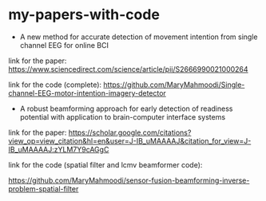 # my-papers-with-code



* A new method for accurate detection of movement intention from single channel EEG for online BCI




link for the paper:
https://www.sciencedirect.com/science/article/pii/S2666990021000264


link for the code (complete):
https://github.com/MaryMahmoodi/Single-channel-EEG-motor-intention-imagery-detector











* A robust beamforming approach for early detection of readiness potential with application to brain-computer interface systems



link for the paper:
https://scholar.google.com/citations?view_op=view_citation&hl=en&user=J-IB_uMAAAAJ&citation_for_view=J-IB_uMAAAAJ:zYLM7Y9cAGgC

link for the code (spatial filter and lcmv beamformer code):

https://github.com/MaryMahmoodi/sensor-fusion-beamforming-inverse-problem-spatial-filter
